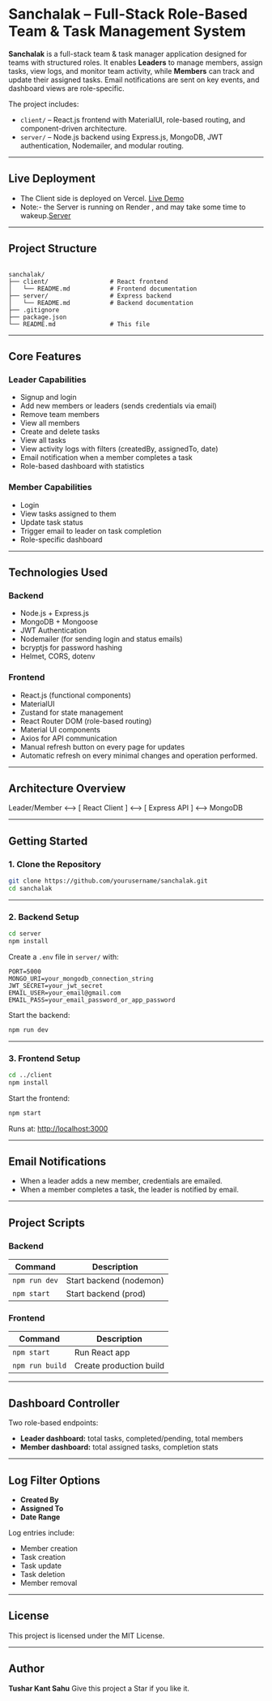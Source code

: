 
# Sanchalak – Full-Stack Role-Based Team & Task Management System

**Sanchalak** is a full-stack team & task manager application designed for teams with structured roles. It enables **Leaders** to manage members, assign tasks, view logs, and monitor team activity, while **Members** can track and update their assigned tasks. Email notifications are sent on key events, and dashboard views are role-specific.

The project includes:

- `client/` – React.js frontend with MaterialUI, role-based routing, and component-driven architecture.
- `server/` – Node.js backend using Express.js, MongoDB, JWT authentication, Nodemailer, and modular routing.

---

## Live Deployment
 - The Client side is deployed on Vercel. [Live Demo](https://sanchalak.vercel.app)
 - Note:- the Server is running on Render , and may take some time to wakeup.[Server](https://sanchalak.onrender.com)

---

## Project Structure

```

sanchalak/
├── client/                 # React frontend
│   └── README.md           # Frontend documentation
├── server/                 # Express backend
│   └── README.md           # Backend documentation
├── .gitignore
├── package.json
└── README.md               # This file

```

---

## Core Features

### Leader Capabilities
- Signup and login
- Add new members or leaders (sends credentials via email)
- Remove team members
- View all members
- Create and delete tasks
- View all tasks
- View activity logs with filters (createdBy, assignedTo, date)
- Email notification when a member completes a task
- Role-based dashboard with statistics

### Member Capabilities
- Login
- View tasks assigned to them
- Update task status
- Trigger email to leader on task completion
- Role-specific dashboard

---

## Technologies Used

### Backend
- Node.js + Express.js
- MongoDB + Mongoose
- JWT Authentication
- Nodemailer (for sending login and status emails)
- bcryptjs for password hashing
- Helmet, CORS, dotenv

### Frontend
- React.js (functional components)
- MaterialUI
- Zustand for state management
- React Router DOM (role-based routing)
- Material UI components
- Axios for API communication
- Manual refresh button on every page for updates
- Automatic refresh on every minimal changes and operation performed.

---

## Architecture Overview

Leader/Member <--> \[ React Client ] <--> \[ Express API ] <--> MongoDB

---

##  Getting Started

### 1. Clone the Repository

```bash
git clone https://github.com/yourusername/sanchalak.git
cd sanchalak
````

---

### 2. Backend Setup

```bash
cd server
npm install
```

Create a `.env` file in `server/` with:

```env
PORT=5000
MONGO_URI=your_mongodb_connection_string
JWT_SECRET=your_jwt_secret
EMAIL_USER=your_email@gmail.com
EMAIL_PASS=your_email_password_or_app_password
```

Start the backend:

```bash
npm run dev
```

---

### 3. Frontend Setup

```bash
cd ../client
npm install
```

Start the frontend:

```bash
npm start
```

Runs at: [http://localhost:3000](http://localhost:3000)

---

##  Email Notifications

* When a leader adds a new member, credentials are emailed.
* When a member completes a task, the leader is notified by email.

---

##  Project Scripts

### Backend

| Command       | Description             |
| ------------- | ----------------------- |
| `npm run dev` | Start backend (nodemon) |
| `npm start`   | Start backend (prod)    |

### Frontend

| Command         | Description             |
| --------------- | ----------------------- |
| `npm start`     | Run React app           |
| `npm run build` | Create production build |

---


## Dashboard Controller

Two role-based endpoints:

* **Leader dashboard:** total tasks, completed/pending, total members
* **Member dashboard:** total assigned tasks, completion stats

---

## Log Filter Options

* **Created By**
* **Assigned To**
* **Date Range**

Log entries include:

* Member creation
* Task creation
* Task update
* Task deletion
* Member removal

---

## License

This project is licensed under the MIT License.

---

## Author

**Tushar Kant Sahu**
Give this project a Star if you like it. 

